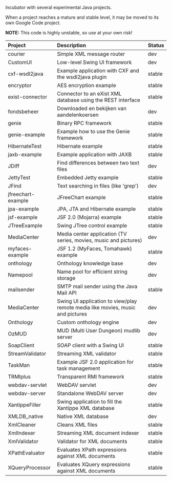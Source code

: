 Incubator with several experimental Java projects.

When a project reaches a mature and stable level, it may be moved to its own Google Code project.

**NOTE:** This code is highly unstable, so use at your own risk!

| **Project** | **Description** | **Status** |
|:------------|:----------------|:-----------|
| courier     | Simple XML message router | dev        |
| CustomUI    | Low-level Swing UI framework | dev        |
| cxf-wsdl2java | Example application with CXF and the wsdl2java plugin | stable     |
| encryptor   | AES encryption example | stable     |
| exist-connector | Connector to an eXist XML database using the REST interface | stable     |
| fondsbeheer | Downloaded en bekijken van aandelenkoersen | dev        |
| genie       | Binary RPC framework | stable     |
| genie-example | Example how to use the Genie framework | stable     |
| HibernateTest | Hibernate example | stable     |
| jaxb-example | Example application with JAXB | stable     |
| JDiff       | Find differences between two text files | dev        |
| JettyTest   | Embedded Jetty example | stable     |
| JFind       | Text searching in files (like 'grep') | dev        |
| jfreechart-example | JFreeChart example | stable     |
| jpa-example | JPA, JTA and Hibernate example | stable     |
| jsf-example | JSF 2.0 (Mojarra) example | stable     |
| JTreeExample | Swing JTree control example | stable     |
| MediaCenter | Media center application (TV series, movies, music and pictures) | dev        |
| myfaces-example | JSF 1.2 (MyFaces, Tomahawk) example | stable     |
| onthology   | Onthology knowledge base | dev        |
| Namepool    | Name pool for efficient string storage | dev        |
| mailsender  | SMTP mail sender using the Java Mail API | stable     |
| MediaCenter | Swing UI application to view/play remote media like movies, music and pictures | dev        |
| Onthology   | Custom onthology engine | dev        |
| OzMUD       | MUD (Multi User Dungeon) mudlib server | dev        |
| SoapClient  | SOAP client with a Swing UI | stable     |
| StreamValidator | Streaming XML validator | stable     |
| TaskMan     | Example JSF 2.0 application for task management | stable     |
| TRMIplus    | Transparent RMI framework | stable     |
| webdav-servlet | WebDAV servlet  | dev        |
| webdav-server | Standalone WebDAV server | dev        |
| XantippeFiller | Swing application to fill the Xantippe XML database | stable     |
| XMLDB\_native | Native XML database | dev        |
| XmlCleaner  | Cleans XML files | stable     |
| XmlIndexer  | Streaming XML document indexer | stable     |
| XmlValidator | Validator for XML documents | stable     |
| XPathEvaluator | Evaluates XPath expressions against XML documents | stable     |
| XQueryProcessor | Evaluates XQuery expressions against XML documents | stable     |